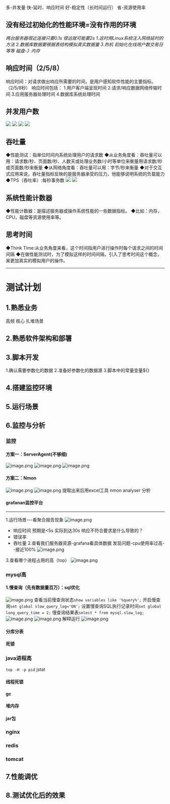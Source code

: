 多-并发量
快-延时、响应时间 
好-稳定性（长时间运行）
省-资源使用率

## 没有经过初始化的性能环境=没有作用的环境
*两台服务器很近连接只要0.1s 很远就可能要2s
1.这时用Linux系统注入网络延时的方法
2.数据库数据要根据表结构模拟真实数据量
3.热机 初始化在线用户数交易日等等 磁盘-》内存*

## 响应时间（2/5/8）
响应时间：对请求做出响应所需要的时间，是用户感知软件性能的主要指标。（2/5/8秒）
响应时间包括：
1.用户客户端呈现时间
2.请求/响应数据网络传输时间
3.应用服务器处理时间
4.数据库系统处理时间

## 并发用户数
![](https://gitee.com/sinoeast/imgs/raw/master/img/20221230103319.png)
![](https://gitee.com/sinoeast/imgs/raw/master/img/20221230105338.png)
![](https://gitee.com/sinoeast/imgs/raw/master/img/20221230105445.png)
![](https://gitee.com/sinoeast/imgs/raw/master/img/20221230110019.png)


## 吞吐量
◆性能测试：指单位时间内系统处理用户的请求数
◆从业务角度看：吞吐量可以用：请求数/秒、页面数/秒、人数天或处理业务数/小时等单位来衡量用请求数/秒或页面数/秒来衡量
◆从网络角度看：吞吐量可以用：字节/秒来衡量
◆对于交互式应用来说，吞吐量指标反映的是服务器承受的压力，他能够说明系统的负载能力
◆TPS（吞吐率）:每秒事务数
![](https://gitee.com/sinoeast/imgs/raw/master/img/20221230105903.png)
![](https://gitee.com/sinoeast/imgs/raw/master/img/20221230105958.png)

## 系统性能计数器
◆性能计数器：是描述服务器或操作系统性能的一些数据指标。
◆比如：内存，CPU，磁盘等资源使用率等。
## 思考时间
◆Think Time:从业务角度来看，这个时间指用户进行操作时每个请求之间的时间间隔
◆在做性能测试时，为了模拟这样的时间间隔，引入了思考时间这个概念，来更加真实的模拟用户的操作。


----------------------------------------------------------------
# 测试计划
## 1.熟悉业务
高频
核心
扎堆场景
## 2.熟悉软件架构和部署
## 3.脚本开发
1.确认需要参数化的数据
2.准备好参数化的数据源
3.脚本中的常量变量${}

## 4.搭建监控环境
## 5.运行场景
## 6.监控与分析
### 监控
#### 方案一：ServerAgent(不够细)
![image.png](https://gitee.com/sinoeast/imgs/raw/master/20230207190721.png)
![image.png](https://gitee.com/sinoeast/imgs/raw/master/20230207190735.png)
![image.png](https://gitee.com/sinoeast/imgs/raw/master/20230207191149.png)

#### 方案二：Nmon
![image.png](https://gitee.com/sinoeast/imgs/raw/master/20230207191604.png)
![image.png](https://gitee.com/sinoeast/imgs/raw/master/20230207191657.png)
提取出来后用excel工具 nmon analyser 分析

#### grafanan监控平台

---------------------------------------------------------------
1.运行场景---看聚合报告现象
![image.png](https://gitee.com/sinoeast/imgs/raw/master/20230207165803.png)

- 响应时间
		预期是<5s 实际到达30s
		响应不符合要求是什么导致的？
- 错误率
- 吞吐量
2.查看我们服务器资源-grafana看具体数据
	发现问题-cpu使用率过高--接近100%
	![image.png](https://gitee.com/sinoeast/imgs/raw/master/20230207165856.png)

3.查看哪个进程占用的高（top）
![image.png](https://gitee.com/sinoeast/imgs/raw/master/20230207165947.png)

### mysql高
#### 1.慢查询（先有数据量百万）：sql优化
![image.png](https://gitee.com/sinoeast/imgs/raw/master/20230207162145.png)
查看当前慢查询状态`show variables like '%query%';`
开启慢查询`set global slow_query_log='ON';`
设置慢查询SQL执行记录时间`set global long_query_time = 2;`
慢查询结果表`select * from mysql.slow_log;`
![image.png](https://gitee.com/sinoeast/imgs/raw/master/20230207162835.png)
![image.png](https://gitee.com/sinoeast/imgs/raw/master/20230207163411.png)
解释运行
![image.png](https://gitee.com/sinoeast/imgs/raw/master/20230207165022.png)
#### 分库分表
#### 死锁
### java进程高
`top -H -p pid`
jstat
#### 线程死锁
#### gc
#### 堆内存
#### jar包
### nginx
### redis
### tomcat


## 7.性能调优
## 8.测试优化后的效果
